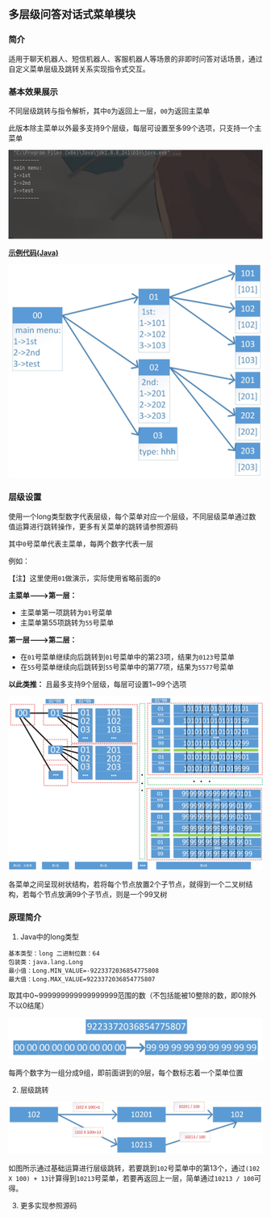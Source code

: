 ## 多层级问答对话式菜单模块

### 简介

适用于聊天机器人、短信机器人、客服机器人等场景的非即时问答对话场景，通过自定义菜单层级及跳转关系实现指令式交互。

### 基本效果展示

不同层级跳转与指令解析，其中`0`为返回上一层，`00`为返回主菜单

此版本除主菜单以外最多支持9个层级，每层可设置至多99个选项，只支持一个主菜单

![1](https://raw.githubusercontent.com/leishui/ChatBotMenu/master/img/1.gif)

[**示例代码(Java)**](https://github.com/leishui/ChatBotMenu/blob/master/src/Main.java)

![4](https://raw.githubusercontent.com/leishui/ChatBotMenu/master/img/4.jpg)

### 层级设置

使用一个long类型数字代表层级，每个菜单对应一个层级，不同层级菜单通过数值运算进行跳转操作，更多有关菜单的跳转请参照源码

其中`0`号菜单代表主菜单，每两个数字代表一层

例如：

【注】这里使用`01`做演示，实际使用省略前面的`0`

**主菜单--->第一层：**

* 主菜单第一项跳转为`01`号菜单
* 主菜单第55项跳转为`55`号菜单

**第一层--->第二层：**

* 在`01`号菜单继续向后跳转到`01`号菜单中的第23项，结果为`0123`号菜单
* 在`55`号菜单继续向后跳转到`55`号菜单中的第77项，结果为`5577`号菜单

**以此类推：** 且最多支持9个层级，每层可设置1~99个选项

![1](https://raw.githubusercontent.com/leishui/ChatBotMenu/master/img/1.jpg)

各菜单之间呈现树状结构，若将每个节点放置2个子节点，就得到一个二叉树结构，若每个节点放满99个子节点，则是一个99叉树

### 原理简介

1. Java中的long类型

```
基本类型：long 二进制位数：64
包装类：java.lang.Long
最小值：Long.MIN_VALUE=-9223372036854775808
最大值：Long.MAX_VALUE=9223372036854775807
```

取其中0~999999999999999999范围的数（不包括能被10整除的数，即0除外不以0结尾）

![3](https://raw.githubusercontent.com/leishui/ChatBotMenu/master/img/3.jpg)

每两个数字为一组分成9组，即前面讲到的9层，每个数标志着一个菜单位置

2. 层级跳转

![2](https://raw.githubusercontent.com/leishui/ChatBotMenu/master/img/2.jpg)

如图所示通过基础运算进行层级跳转，若要跳到`102`号菜单中的第13个，通过`(102 X 100) + 13`计算得到`10213`号菜单，若要再返回上一层，简单通过`10213 / 100`可得。

3. 更多实现参照源码